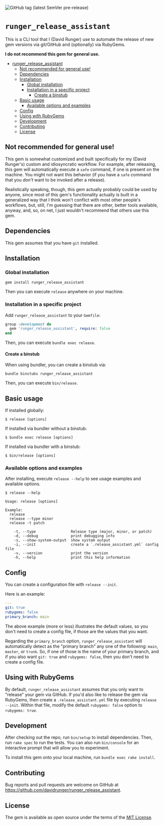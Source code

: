 ![GitHub tag (latest SemVer pre-release)](https://img.shields.io/github/v/tag/davidrunger/runger_release_assistant?include_prereleases)

# `runger_release_assistant`

This is a CLI tool that I (David Runger) use to automate the release of new gem
versions via git/GitHub and (optionally) via RubyGems.

**I do not recommend this gem for general use.**

<!--ts-->
* [runger_release_assistant](#runger_release_assistant)
   * [Not recommended for general use!](#not-recommended-for-general-use)
   * [Dependencies](#dependencies)
   * [Installation](#installation)
      * [Global installation](#global-installation)
      * [Installation in a specific project](#installation-in-a-specific-project)
         * [Create a binstub](#create-a-binstub)
   * [Basic usage](#basic-usage)
      * [Available options and examples](#available-options-and-examples)
   * [Config](#config)
   * [Using with RubyGems](#using-with-rubygems)
   * [Development](#development)
   * [Contributing](#contributing)
   * [License](#license)

<!-- Created by https://github.com/ekalinin/github-markdown-toc -->
<!-- Added by: david, at: Tue Jul 23 12:46:01 AM CDT 2024 -->

<!--te-->

## Not recommended for general use!

This gem is somewhat customized and built specifically for my (David Runger's)
custom and idiosyncratic workflow. For example, after releasing, this gem will
automatically execute a `safe` command, if one is present on the machine. You
might not want this behavior (if you have a `safe` command that you _don't_ want
to be invoked after a release).

Realistically speaking, though, this gem actually probably could be used by
anyone, since most of this gem's functionality actually is built in a
generalized way that I think won't conflict with most other people's workflows,
but, still, I'm guessing that there are other, better tools available, anyway,
and, so, on net, I just wouldn't recommend that others use this gem.

## Dependencies

This gem assumes that you have `git` installed.

## Installation

### Global installation

```
gem install runger_release_assistant
```

Then you can execute `release` anywhere on your machine.

### Installation in a specific project

Add `runger_release_assistant` to your `Gemfile`:

```rb
group :development do
  gem 'runger_release_assistant', require: false
end
```

Then, you can execute `bundle exec release`.

#### Create a binstub

When using bundler, you can create a binstub via:

```
bundle binstubs runger_release_assistant
```

Then, you can execute `bin/release`.

## Basic usage

If installed globally:

```
$ release [options]
```

If installed via bundler without a binstub:

```
$ bundle exec release [options]
```

If installed via bundler with a binstub:

```
$ bin/release [options]
```

### Available options and examples

After installing, execute `release --help` to see usage examples and available options.

```
$ release --help

Usage: release [options]

Example:
  release
  release --type minor
  release -t patch

    -t, --type                Release type (major, minor, or patch)
    -d, --debug               print debugging info
    -s, --show-system-output  show system output
    -i, --init                create a `.release_assistant.yml` config file
    -v, --version             print the version
    -h, --help                print this help information
```

## Config

You can create a configuration file with `release --init`.

Here is an example:

```yml
---
git: true
rubygems: false
primary_branch: main
```

The above example (more or less) illustrates the default values, so you don't
need to create a config file, if those are the values that you want.

Regarding the `primary_branch` option, `runger_release_assistant` will
automatically detect as the "primary branch" any one of the following: `main`,
`master`, or `trunk`. So, if one of those is the name of your primary branch,
and if you also want `git: true` and `rubygems: false`, then you don't need to
create a config file.

## Using with RubyGems

By default, `runger_release_assistant` assumes that you only want to "release" your gem via GitHub. If
you'd also like to release the gem via RubyGems, then create a `.release_assistant.yml` file by
executing `release --init`. Within that file, modify the default `rubygems: false` option to
`rubygems: true`.

## Development

After checking out the repo, run `bin/setup` to install dependencies. Then, run `rake spec` to run
the tests. You can also run `bin/console` for an interactive prompt that will allow you to
experiment.

To install this gem onto your local machine, run `bundle exec rake install`.

## Contributing

Bug reports and pull requests are welcome on GitHub at
https://github.com/davidrunger/runger_release_assistant.

## License

The gem is available as open source under the terms of the [MIT
License](https://opensource.org/licenses/MIT).
